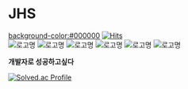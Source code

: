 # JHS 
<background-color:#000000>
[![Hits](https://hits.seeyoufarm.com/api/count/incr/badge.svg?url=https%3A%2F%2Fgithub.com%2Fjohyunsoo33%2FJHS&count_bg=%2379C83D&title_bg=%23555555&icon=ifood.svg&icon_color=%23E7E7E7&title=%EB%B0%A9%EB%AC%B8%ED%9A%9F%EC%88%98&edge_flat=false)](https://hits.seeyoufarm.com) <br>
![로고명](https://img.shields.io/badge/javascript-F7DF1E.svg?&style=for-the-badge&logo=javascript&logoColor=black)
![로고명](https://img.shields.io/badge/html5-E34F26.svg?&style=for-the-badge&logo=html5&logoColor=white)
![로고명](https://img.shields.io/badge/css3-1572B6.svg?&style=for-the-badge&logo=css3&logoColor=#1572B6)
![로고명](https://img.shields.io/badge/eclipse%20ide-2C2255.svg?&style=for-the-badge&logo=eclipseide&logoColor=#2C2255)
![로고명](https://img.shields.io/badge/android%20studio-3DDC84.svg?&style=for-the-badge&logo=androidstudio&logoColor=white)
![로고명](https://img.shields.io/badge/unity-black.svg?&style=for-the-badge&logo=unity&logoColor=FFFFFF)<br>

<b>개발자로 성공하고싶다</b>

[![Solved.ac Profile](http://mazassumnida.wtf/api/v2/generate_badge?boj=johyunsoo33)](https://solved.ac/johyunsoo33/)
